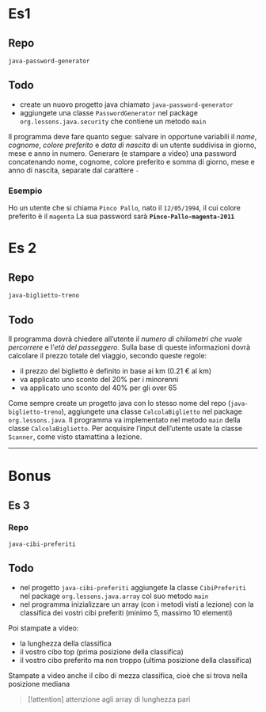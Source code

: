 # Es1
## Repo
`java-password-generator`

## Todo
- create un nuovo progetto java chiamato `java-password-generator`
- aggiungete una classe `PasswordGenerator` nel package `org.lessons.java.security` che contiene un metodo `main`

Il programma deve fare quanto segue:
salvare in opportune variabili il *nome*, *cognome*, *colore preferito* e *data di nascita* di un utente suddivisa in giorno, mese e anno in numero.
Generare (e stampare a video) una password  concatenando nome, cognome, colore preferito e somma di giorno, mese e anno di nascita, separate dal carattere `-`

### Esempio
Ho un utente che si chiama `Pinco Pallo`, nato il `12/05/1994`, il cui colore preferito è il `magenta`
La sua password sarà **`Pinco-Pallo-magenta-2011`**

# Es 2
## Repo
`java-biglietto-treno`
 
## Todo
Il programma dovrà chiedere all’utente il *numero di chilometri che vuole percorrere* e l’*età del passeggero*. Sulla base di queste informazioni dovrà calcolare il prezzo totale del viaggio, secondo queste regole:
- il prezzo del biglietto è definito in base ai km (0.21 € al km)
- va applicato uno sconto del 20% per i minorenni
- va applicato uno sconto del 40% per gli over 65

Come sempre create un progetto java con lo stesso nome del repo (`java-biglietto-treno`), aggiungete  una classe `CalcolaBiglietto` nel package `org.lessons.java`. 
Il programma va implementato nel metodo `main` della classe `CalcolaBiglietto`.
Per acquisire l’input dell’utente usate la classe `Scanner`, come visto stamattina a lezione.

---

# Bonus

## Es 3
### Repo
`java-cibi-preferiti`

## Todo
- nel progetto `java-cibi-preferiti` aggiungete la classe `CibiPreferiti` nel package `org.lessons.java.array` col suo metodo `main`
- nel programma inizializzare un array (con i metodi visti a lezione) con la classifica dei vostri cibi preferiti (minimo 5, massimo 10 elementi)

Poi stampate a video:
- la lunghezza della classifica
- il vostro cibo top (prima posizione della classifica)
- il vostro cibo preferito ma non troppo (ultima posizione della classifica)

Stampate a video anche il cibo di mezza classifica, cioè che si trova nella posizione mediana
> [!attention] attenzione agli array di lunghezza pari